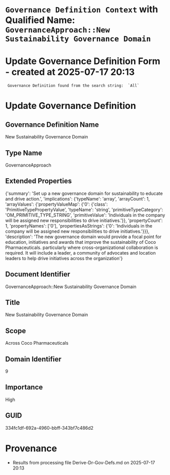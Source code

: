 
# `Governance Definition Context` with Qualified Name: `GovernanceApproach::New Sustainability Governance Domain`


# Update Governance Definition Form - created at 2025-07-17 20:13
	 Governance Definition found from the search string:  `All`

# Update Governance Definition

## Governance Definition Name 

New Sustainability Governance Domain

## Type Name
GovernanceApproach

## Extended Properties
{'summary': 'Set up a new governance domain for sustainability to educate and drive action.', 'implications': {'typeName': 'array<string>', 'arrayCount': 1, 'arrayValues': {'propertyValueMap': {'0': {'class': 'PrimitiveTypePropertyValue', 'typeName': 'string', 'primitiveTypeCategory': 'OM_PRIMITIVE_TYPE_STRING', 'primitiveValue': 'Individuals in the company will be assigned new responsibilities to drive initiatives.'}}, 'propertyCount': 1, 'propertyNames': ['0'], 'propertiesAsStrings': {'0': 'Individuals in the company will be assigned new responsibilities to drive initiatives.'}}}, 'description': 'The new governance domain would provide a focal point for education, initiatives and awards that improve the sustainability of Coco Pharmaceuticals. particularly where cross-organizational collaboration is required.  It will include a leader, a community of advocates and location leaders to help drive initiatives across the organization'}

## Document Identifier
GovernanceApproach::New Sustainability Governance Domain

## Title
New Sustainability Governance Domain

## Scope
Across Coco Pharmaceuticals

## Domain Identifier
9

## Importance
High

## GUID
334fc1df-692a-4960-bbff-343bf7c486d2


# Provenance

* Results from processing file Derive-Dr-Gov-Defs.md on 2025-07-17 20:13
